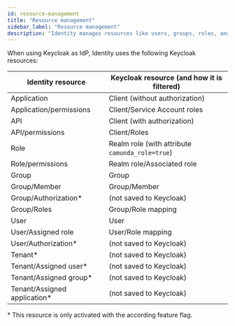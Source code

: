 ```yaml
---
id: resource-management
title: "Resource management"
sidebar_label: "Resource management"
description: "Identity manages resources like users, groups, roles, and tenants. But where are they saved?"
---
```


When using Keycloak as IdP, Identity uses the following Keycloak resources:

| Identity resource             | Keycloak resource (and how it is filtered)      |
| ----------------------------- | ----------------------------------------------- |
| Application                   | Client (without authorization)                  |
| Application/permissions       | Client/Service Account roles                    |
| API                           | Client (with authorization)                     |
| API/permissions               | Client/Roles                                    |
| Role                          | Realm role (with attribute `camunda_role=true`) |
| Role/permissions              | Realm role/Associated role                      |
| Group                         | Group                                           |
| Group/Member                  | Group/Member                                    |
| Group/Authorization\*         | (not saved to Keycloak)                         |
| Group/Roles                   | Group/Role mapping                              |
| User                          | User                                            |
| User/Assigned role            | User/Role mapping                               |
| User/Authorization\*          | (not saved to Keycloak)                         |
| Tenant\*                      | (not saved to Keycloak)                         |
| Tenant/Assigned user\*        | (not saved to Keycloak)                         |
| Tenant/Assigned group\*       | (not saved to Keycloak)                         |
| Tenant/Assigned application\* | (not saved to Keycloak)                         |

\* This resource is only activated with the according feature flag.
